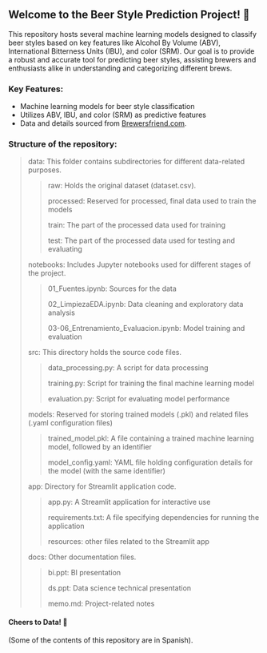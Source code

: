 ## Welcome to the Beer Style Prediction Project! 🍻

This repository hosts several machine learning models designed to classify beer styles based on key features like Alcohol By Volume (ABV), International Bitterness Units (IBU), and color (SRM). Our goal is to provide a robust and accurate tool for predicting beer styles, assisting brewers and enthusiasts alike in understanding and categorizing different brews.

### Key Features:

+ Machine learning models for beer style classification
+ Utilizes ABV, IBU, and color (SRM) as predictive features
+ Data and details sourced from  [Brewersfriend.com](https://www.brewersfriend.com/beer-charts/).
  
### Structure of the repository:

>data: This folder contains subdirectories for different data-related purposes.
> 
>>   raw: Holds the original dataset (dataset.csv).
>>
>>   processed: Reserved for processed, final data used to train the models
>>
>>   train: The part of the processed data used for training
>>
>>   test:  The part of the processed data used for testing and evaluating
>
> notebooks: Includes Jupyter notebooks used for different stages of the project.
>
>>    01_Fuentes.ipynb: Sources for the data
>>
>>   02_LimpiezaEDA.ipynb: Data cleaning and exploratory data analysis
>>
>>   03-06_Entrenamiento_Evaluacion.ipynb: Model training and evaluation
>
> src: This directory holds the source code files.
>
>>    data_processing.py: A script for data processing
>>
>>    training.py: Script for training the final machine learning model
>>
>>    evaluation.py: Script for evaluating model performance
>
> models: Reserved for storing trained models (.pkl) and related files (.yaml configuration files)
>
>>    trained_model.pkl: A file containing a trained machine learning model, followed by an identifier
>>
>>    model_config.yaml: YAML file holding configuration details for the model (with the same identifier)
>
> app: Directory for Streamlit application code.
>
>>    app.py: A Streamlit application for interactive use
>>
>>    requirements.txt: A file specifying dependencies for running the application
>>
>>    resources: other files related to the Streamlit app
>
> docs: Other documentation files.
>
>>    bi.ppt: BI presentation
>>
>>    ds.ppt: Data science technical presentation
>>
>>    memo.md: Project-related notes
    
#### Cheers to Data! 🍻

(Some of the contents of this repository are in Spanish).